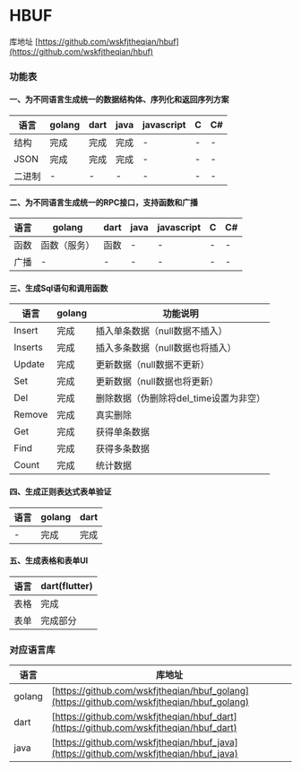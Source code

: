 # HBUF
库地址 [https://github.com/wskfjtheqian/hbuf](https://github.com/wskfjtheqian/hbuf)
### 功能表

#### 一、为不同语言生成统一的数据结构体、序列化和返回序列方案
| 语言  | golang  |dart | java | javascript | C | C# |
| ------ | ------ | ------ | ------ | ------ |------ |------ |
| 结构 |完成 | 完成 | 完成 | - | - | - |
| JSON |完成 | 完成 | 完成 | - | - | - |
| 二进制 |- | - | - | - | - | - |

#### 二、为不同语言生成统一的RPC接口，支持函数和广播
| 语言  | golang  |dart | java | javascript | C | C# |
| ------ | ------ | ------ | ------ | ------ |------ |------ |
| 函数 |函数（服务） | 函数 | - | - | - | - |
| 广播 |- | - | - | - | - | - |

#### 三、生成Sql语句和调用函数
| 语言  | golang  | 功能说明  |
| ------ | ------ | ------ |
|Insert  |完成 |插入单条数据（null数据不插入）|
|Inserts |完成 |插入多条数据（null数据也将插入）|
|Update  |完成 |更新数据（null数据不更新）|
|Set     |完成 |更新数据（null数据也将更新）|
|Del     |完成 |删除数据（伪删除将del_time设置为非空）|
|Remove  |完成 |真实删除|
|Get     |完成 |获得单条数据|
|Find    |完成 |获得多条数据|
|Count   |完成 |统计数据|

#### 四、生成正则表达式表单验证
| 语言  | golang  |dart | 
| ------ | ------ | ------ | 
| - |完成 | 完成 |

#### 五、生成表格和表单UI
| 语言  | dart(flutter)  |
| ------ | ------ | 
| 表格 |完成 | 
| 表单 |完成部分 | 

### 对应语言库
| 语言  | 库地址  |
| ------ | ------ | 
| golang |[https://github.com/wskfjtheqian/hbuf_golang](https://github.com/wskfjtheqian/hbuf_golang) | 
| dart |[https://github.com/wskfjtheqian/hbuf_dart](https://github.com/wskfjtheqian/hbuf_dart) | 
| java |[https://github.com/wskfjtheqian/hbuf_java](https://github.com/wskfjtheqian/hbuf_java) | 